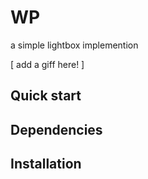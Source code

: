 WP
==

a simple lightbox implemention


[ add a giff here! ]


## Quick start 


## Dependencies

## Installation

